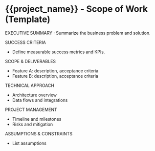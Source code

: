 # {{project_name}} - Scope of Work (Template)

EXECUTIVE SUMMARY
: Summarize the business problem and solution.

SUCCESS CRITERIA
- Define measurable success metrics and KPIs.

SCOPE & DELIVERABLES
- Feature A: description, acceptance criteria
- Feature B: description, acceptance criteria

TECHNICAL APPROACH
- Architecture overview
- Data flows and integrations

PROJECT MANAGEMENT
- Timeline and milestones
- Risks and mitigation

ASSUMPTIONS & CONSTRAINTS
- List assumptions
